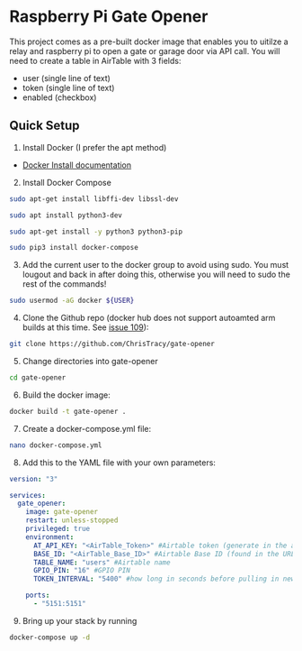 # Raspberry Pi Gate Opener

This project comes as a pre-built docker image that enables you to uitilze a relay and raspberry pi to open a gate or garage door via API call. You will need to create a table in AirTable with 3 fields:
- user (single line of text)
- token (single line of text)
- enabled (checkbox)

## Quick Setup

1. Install Docker (I prefer the apt method)
- [Docker Install documentation](https://docs.docker.com/engine/install/raspberry-pi-os/)

2. Install Docker Compose
```bash
sudo apt-get install libffi-dev libssl-dev
```
```bash
sudo apt install python3-dev
```
```bash
sudo apt-get install -y python3 python3-pip
```
```bash
sudo pip3 install docker-compose
```

3. Add the current user to the docker group to avoid using sudo. You must lougout and back in after doing this, otherwise you will need to sudo the rest of the commands!
```bash
sudo usermod -aG docker ${USER}
```

4. Clone the Github repo (docker hub does not support autoamted arm builds at this time. See [issue 109](https://github.com/docker/roadmap/issues/109)):
```bash
git clone https://github.com/ChrisTracy/gate-opener
```

5. Change directories into gate-opener
```bash
cd gate-opener
```

6. Build the docker image:
```bash
docker build -t gate-opener .
```

7. Create a docker-compose.yml file:
```bash
nano docker-compose.yml
```

8. Add this to the YAML file with your own parameters:
```yml
version: "3"

services:
  gate_opener:
    image: gate-opener
    restart: unless-stopped
    privileged: true
    environment:
      AT_API_KEY: "<AirTable_Token>" #Airtable token (generate in the airtable dev portal and grant it access to the table)
      BASE_ID: "<AirTable_Base_ID>" #Airtable Base ID (found in the URL)
      TABLE_NAME: "users" #Airtable name
      GPIO_PIN: "16" #GPIO PIN
      TOKEN_INTERVAL: "5400" #how long in seconds before pulling in new tokens. (Free version has a limit of 1000 calls a month)

    ports:
      - "5151:5151"
```

9. Bring up your stack by running

```bash
docker-compose up -d
```
